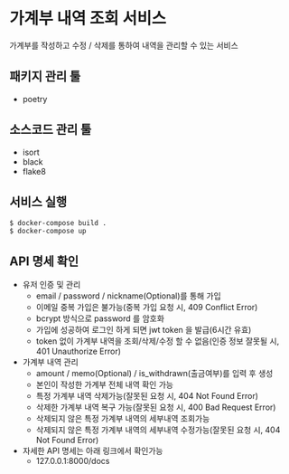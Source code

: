 # 가계부 내역 조회 서비스

가계부를 작성하고 수정 / 삭제를 통하여 내역을 관리할 수 있는 서비스

## 패키지 관리 툴
- poetry

## 소스코드 관리 툴
- isort
- black
- flake8
  
## 서비스 실행
```
$ docker-compose build .
$ docker-compose up
```

## API 명세 확인
- 유저 인증 및 관리
  - email / password / nickname(Optional)를 통해 가입
  - 이메일 중복 가입은 불가능(중복 가입 요청 시, 409 Conflict Error)
  - bcrypt 방식으로 password 를 암호화
  - 가입에 성공하여 로그인 하게 되면 jwt token 을 발급(6시간 유효)
  - token 없이 가계부 내역을 조회/삭제/수정 할 수 없음(인증 정보 잘못될 시, 401 Unauthorize Error)
- 가계부 내역 관리
  - amount / memo(Optional) / is_withdrawn(출금여부)를 입력 후 생성
  - 본인이 작성한 가계부 전체 내역 확인 가능
  - 특정 가계부 내역 삭제가능(잘못된 요청 시, 404 Not Found Error)
  - 삭제한 가계부 내역 복구 가능(잘못된 요청 시, 400 Bad Request Error)
  - 삭제되지 않은 특정 가계부 내역의 세부내역 조회가능
  - 삭제되지 않은 특정 가계부 내역의 세부내역 수정가능(잘못된 요청 시, 404 Not Found Error)
- 자세한 API 명세는 아래 링크에서 확인가능
  - 127.0.0.1:8000/docs
